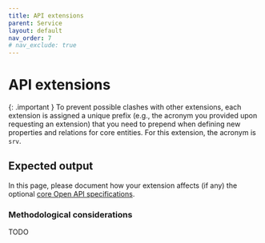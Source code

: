 ```yaml
---
title: API extensions
parent: Service
layout: default
nav_order: 7
# nav_exclude: true
---
```


# API extensions

{: .important }
To prevent possible clashes with other extensions, each extension is assigned a unique prefix (e.g., the acronym you provided upon requesting an extension) that you need to prepend when defining new properties and relations for core entities. For this extension, the acronym is `srv`.


## Expected output
In this page, please document how your extension affects (if any) the optional [core Open API specifications](/api).


### Methodological considerations
TODO